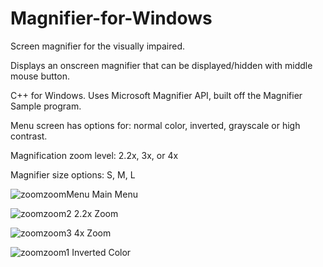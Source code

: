 # Magnifier-for-Windows

Screen magnifier for the visually impaired.  

Displays an onscreen magnifier that can be displayed/hidden with middle mouse button.

C++ for Windows.  Uses Microsoft Magnifier API, built off the Magnifier 
Sample program.

Menu screen has options for: normal color, inverted, grayscale or high contrast.

Magnification zoom level: 2.2x, 3x, or 4x

Magnifier size options: S, M, L

![zoomzoomMenu](https://user-images.githubusercontent.com/18354549/107130217-3b9a4280-6880-11eb-9f0d-08d8cf897bdd.png)
Main Menu

![zoomzoom2](https://user-images.githubusercontent.com/18354549/107130220-4228ba00-6880-11eb-9e23-d5183853f99e.png)
2.2x Zoom

![zoomzoom3](https://user-images.githubusercontent.com/18354549/107130223-45bc4100-6880-11eb-9475-c3001a4a5a9a.png)
4x Zoom

![zoomzoom1](https://user-images.githubusercontent.com/18354549/107130227-49e85e80-6880-11eb-8473-33ffeec6fea2.png)
Inverted Color

